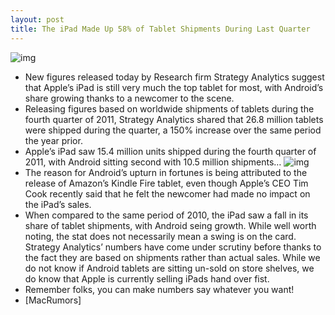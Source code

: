 ```yaml
---
layout: post
title: The iPad Made Up 58% of Tablet Shipments During Last Quarter
---
```

![img](http://media.idownloadblog.com/wp-content/uploads/2012/01/iPad-2-White.jpg)
* New figures released today by Research firm Strategy Analytics suggest that Apple’s iPad is still very much the top tablet for most, with Android’s share growing thanks to a newcomer to the scene.
* Releasing figures based on worldwide shipments of tablets during the fourth quarter of 2011, Strategy Analytics shared that 26.8 million tablets were shipped during the quarter, a 150% increase over the same period the year prior.
* Apple’s iPad saw 15.4 million units shipped during the fourth quarter of 2011, with Android sitting second with 10.5 million shipments…
![img](http://media.idownloadblog.com/wp-content/uploads/2012/01/tablet-share.jpeg)
* The reason for Android’s upturn in fortunes is being attributed to the release of Amazon’s Kindle Fire tablet, even though Apple’s CEO Tim Cook recently said that he felt the newcomer had made no impact on the iPad’s sales.
* When compared to the same period of 2010, the iPad saw a fall in its share of tablet shipments, with Android seing growth. While well worth noting, the stat does not necessarily mean a swing is on the card. Strategy Analytics’ numbers have come under scrutiny before thanks to the fact they are based on shipments rather than actual sales. While we do not know if Android tablets are sitting un-sold on store shelves, we do know that Apple is currently selling iPads hand over fist.
* Remember folks, you can make numbers say whatever you want!
* [MacRumors]

